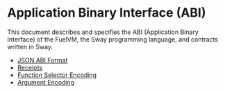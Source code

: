 # Application Binary Interface (ABI)

This document describes and specifies the ABI (Application Binary Interface) of the FuelVM, the Sway programming language, and contracts written in Sway.

- [JSON ABI Format](./json_abi_format.md)
- [Receipts](./receipts.md)
- [Function Selector Encoding](./fn_selector_encoding.md)
- [Argument Encoding](./argument_encoding.md)
